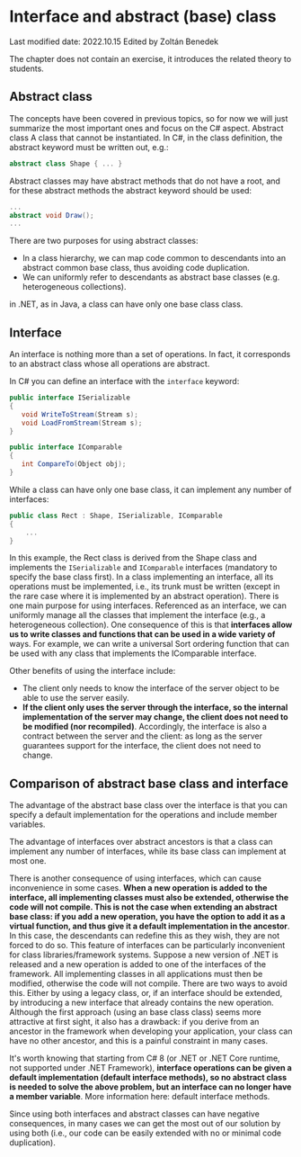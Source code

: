 # Interface and abstract (base) class

Last modified date: 2022.10.15
Edited by Zoltán Benedek

The chapter does not contain an exercise, it introduces the related theory to students.

## Abstract class

The concepts have been covered in previous topics, so for now we will just summarize the most important ones and focus on the C# aspect.
Abstract class
A class that cannot be instantiated. In C#, in the class definition, the abstract keyword must be written out, e.g.:

```csharp
abstract class Shape { ... }
```

Abstract classes may have abstract methods that do not have a root, and for these abstract methods the abstract keyword should be used:

```csharp
...
abstract void Draw();
...
```

There are two purposes for using abstract classes:

- In a class hierarchy, we can map code common to descendants into an abstract common base class, thus avoiding code duplication.
- We can uniformly refer to descendants as abstract base classes (e.g. heterogeneous collections).

in .NET, as in Java, a class can have only one base class class.

## Interface

An interface is nothing more than a set of operations. In fact, it corresponds to an abstract class whose all operations are abstract.

In C# you can define an interface with the `interface` keyword:

```csharp
public interface ISerializable 
{
   void WriteToStream(Stream s);
   void LoadFromStream(Stream s);
}

public interface IComparable 
{
   int CompareTo(Object obj);
}
```

While a class can have only one base class, it can implement any number of interfaces:

```csharp
public class Rect : Shape, ISerializable, IComparable
{
    ...
}
```

In this example, the Rect class is derived from the Shape class and implements the `ISerializable` and `IComparable` interfaces (mandatory to specify the base class first). In a class implementing an interface, all its operations must be implemented, i.e., its trunk must be written (except in the rare case where it is implemented by an abstract operation).
There is one main purpose for using interfaces. Referenced as an interface, we can uniformly manage all the classes that implement the interface (e.g., a heterogeneous collection). One consequence of this is that **interfaces allow us to write classes and functions that can be used in a wide variety of** ways. For example, we can write a universal Sort ordering function that can be used with any class that implements the IComparable interface.

Other benefits of using the interface include:

- The client only needs to know the interface of the server object to be able to use the server easily.
- **If the client only uses the server through the interface, so the internal implementation of the server may change, the client does not need to be modified (nor recompiled)**. Accordingly, the interface is also a contract between the server and the client: as long as the server guarantees support for the interface, the client does not need to change.

## Comparison of abstract base class and interface

The advantage of the abstract base class over the interface is that you can specify a default implementation for the operations and include member variables.

The advantage of interfaces over abstract ancestors is that a class can implement any number of interfaces, while its base class can implement at most one.

There is another consequence of using interfaces, which can cause inconvenience in some cases. **When a new operation is added to the interface, all implementing classes must also be extended, otherwise the code will not compile. This is not the case when extending an abstract base class: if you add a new operation, you have the option to add it as a virtual function, and thus give it a default implementation in the ancestor**. In this case, the descendants can redefine this as they wish, they are not forced to do so. This feature of interfaces can be particularly inconvenient for class libraries/framework systems. Suppose a new version of .NET is released and a new operation is added to one of the interfaces of the framework. All implementing classes in all applications must then be modified, otherwise the code will not compile. There are two ways to avoid this. Either by using a legacy class, or, if an interface should be extended, by introducing a new interface that already contains the new operation. Although the first approach (using an base class class) seems more attractive at first sight, it also has a drawback: if you derive from an ancestor in the framework when developing your application, your class can have no other ancestor, and this is a painful constraint in many cases.

It's worth knowing that starting from C# 8 (or .NET or .NET Core runtime, not supported under .NET Framework), **interface operations can be given a default implementation (default interface methods), so no abstract class is needed to solve the above problem, but an interface can no longer have a member variable**. More information here: default interface methods.

Since using both interfaces and abstract classes can have negative consequences, in many cases we can get the most out of our solution by using both (i.e., our code can be easily extended with no or minimal code duplication).
